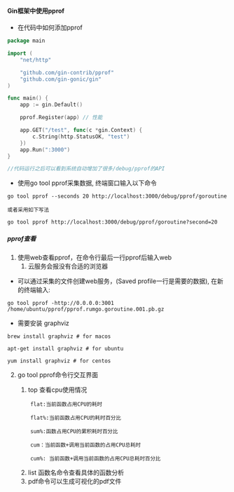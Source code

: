 #### Gin框架中使用pprof

* 在代码中如何添加pprof
```go
package main

import (
	"net/http"

	"github.com/gin-contrib/pprof"
	"github.com/gin-gonic/gin"
)

func main() {
	app := gin.Default()

	pprof.Register(app) // 性能

	app.GET("/test", func(c *gin.Context) {
		c.String(http.StatusOK, "test")
	})
	app.Run(":3000")
}

//代码运行之后可以看到系统自动增加了很多/debug/pprof的API
```

* 使用go tool pprof采集数据, 终端窗口输入以下命令
```shell
go tool pprof --seconds 20 http://localhost:3000/debug/pprof/goroutine

或者采用如下写法

go tool pprof http://localhost:3000/debug/pprof/goroutine?second=20
```
##### pprof查看
1. 使用web查看pprof，在命令行最后一行pprof后输入web
    1. 云服务会报没有合适的浏览器
    
* 可以通过采集的文件创建web服务，(Saved profile一行是需要的数据), 在新的终端输入:
```shell
go tool pprof -http://0.0.0.0:3001 /home/ubuntu/pprof/pprof.rumgo.goroutine.001.pb.gz
```

* 需要安装 graphviz
```shell
brew install graphviz # for macos

apt-get install graphviz # for ubuntu

yum install graphviz # for centos
```

2. go tool pprof命令行交互界面
   
    1. top 查看cpu使用情况
    ```text
        flat:当前函数占用CPU的耗时

        flat%:当前函数占用CPU的耗时百分比
        
        sum%:函数占用CPU的累积耗时百分比
        
        cum：当前函数+调用当前函数的占用CPU总耗时
        
        cum%: 当前函数+调用当前函数的占用CPU总耗时百分比
    ```
   
    2. list 函数名命令查看具体的函数分析
    3. pdf命令可以生成可视化的pdf文件